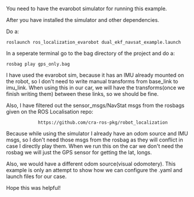 You need to have the evarobot simulator for running this example.

After you have installed the simulator and other dependencies.


Do a: 		
		
	roslaunch ros_localization_evarobot dual_ekf_navsat_example.launch 

In a seperate terminal go to the bag directory of the project and do a:

	rosbag play gps_only.bag

I have used the evarobot sim, because it has an IMU already mounted on the robot, so I don't need to write manual transforms from base_link to imu_link. When using this in our car, we will have the transforms(once we finish writing them) between these links, so we should be fine.

Also, I have filtered out the sensor_msgs/NavStat msgs from the rosbags given on the ROS Localisation repo: 
				
				https://github.com/cra-ros-pkg/robot_localization

Because while using the simulator I already have an odom source and IMU msgs, so I don't need those msgs from the rosbag as they will conflict in case I directly play them. When we run this on the car we don't need the rosbag we will just the GPS sensor for getting the lat, longs.

Also, we would have a different odom source(visual odomotery). This example is only an attempt to show how we can configure the .yaml and launch files for our case.

Hope this was helpful!
